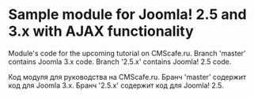 Sample module for Joomla! 2.5 and 3.x with AJAX functionality
====================
Module's code for the upcoming tutorial on CMScafe.ru. Branch 'master' contains Joomla 3.x code. Branch '2.5.x' contains Joomla! 2.5 code.

Код модуля для руководства на CMScafe.ru. Бранч 'master' содержит код для Joomla 3.x. Бранч '2.5.x' содержит код для Joomla! 2.5.
